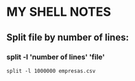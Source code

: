 # MY SHELL NOTES

## Split file by number of lines: 
### split -l 'number of lines' 'file'
```shell
split -l 1000000 empresas.csv 
```
